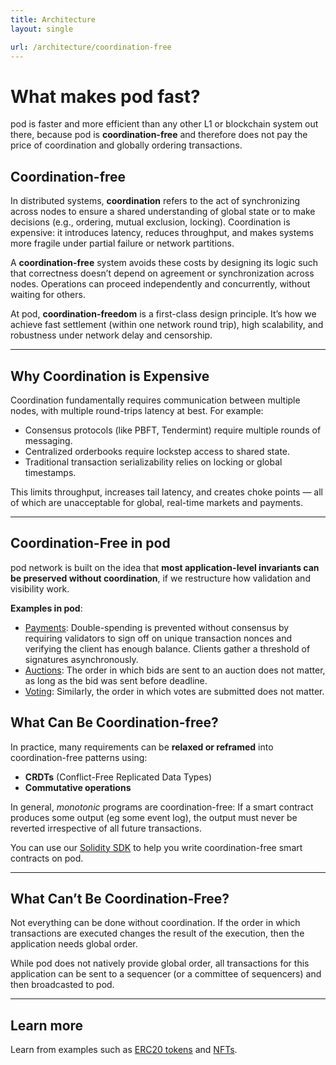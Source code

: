 ```yaml
---
title: Architecture
layout: single

url: /architecture/coordination-free
---
```


# What makes pod fast?

pod is faster and more efficient than any other L1 or blockchain system out there, because pod is **coordination-free** and therefore does not pay the price of coordination and globally ordering transactions.

## Coordination-free

In distributed systems, **coordination** refers to the act of synchronizing across nodes to ensure a shared understanding of global state or to make decisions (e.g., ordering, mutual exclusion, locking). Coordination is expensive: it introduces latency, reduces throughput, and makes systems more fragile under partial failure or network partitions.

A **coordination-free** system avoids these costs by designing its logic such that correctness doesn’t depend on agreement or synchronization across nodes. Operations can proceed independently and concurrently, without waiting for others.

At pod, **coordination-freedom** is a first-class design principle. It’s how we achieve fast settlement (within one network round trip), high scalability, and robustness under network delay and censorship.

---

## Why Coordination is Expensive

Coordination fundamentally requires communication between multiple nodes, with multiple round-trips latency at best. For example:

- Consensus protocols (like PBFT, Tendermint) require multiple rounds of messaging.
- Centralized orderbooks require lockstep access to shared state.
- Traditional transaction serializability relies on locking or global timestamps.

This limits throughput, increases tail latency, and creates choke points — all of which are unacceptable for global, real-time markets and payments.

---

## Coordination-Free in pod

pod network is built on the idea that **most application-level invariants can be preserved without coordination**, if we restructure how validation and visibility work.

**Examples in pod**:

- [Payments](/examples/tokens): Double-spending is prevented without consensus by requiring validators to sign off on unique transaction nonces and verifying the client has enough balance. Clients gather a threshold of signatures asynchronously.
- [Auctions](/examples/auctions): The order in which bids are sent to an auction does not matter, as long as the bid was sent before deadline.
- [Voting](/examples/voting): Similarly, the order in which votes are submitted does not matter.

## What Can Be Coordination-free?

In practice, many requirements can be **relaxed or reframed** into coordination-free patterns using:

- **CRDTs** (Conflict-Free Replicated Data Types)
- **Commutative operations**

In general, *monotonic* programs are coordination-free: If a smart contract produces some output (eg some event log), the output must never be reverted irrespective of all future transactions.

You can use our [Solidity SDK](/solidity-sdk) to help you write coordination-free smart contracts on pod.

---

## What Can’t Be Coordination-Free?

Not everything can be done without coordination. If the order in which transactions are executed changes the result of the execution, then the application needs global order.

While pod does not natively provide global order, all transactions for this application can be sent to a sequencer (or a committee of sequencers) and then broadcasted to pod.

---

## Learn more

Learn from examples such as [ERC20 tokens](/examples/tokens) and [NFTs](/examples/nfts).
